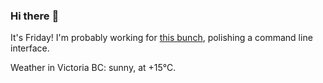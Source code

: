 ### Hi there :wave:

It's Friday! I'm probably working for [this bunch](https://github.com/kohofinancial), polishing a command line interface.

Weather in Victoria BC: sunny, at +15°C.
